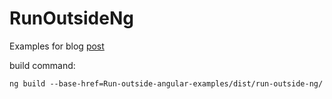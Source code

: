 # RunOutsideNg

Examples for blog [post](https://medium.com/@krzysztof.grzybek89/how-runoutsideangular-might-reduce-change-detection-calls-in-your-app-6b4dab6e374d)

build command:
```
ng build --base-href=Run-outside-angular-examples/dist/run-outside-ng/
```
